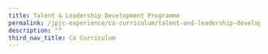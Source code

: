 ```yaml
---
title: Talent & Leadership Development Programme
permalink: /jpjc-experience/co-curriculum/talent-and-leadership-development-programme/
description: ""
third_nav_title: Co Curriculum
---
```

